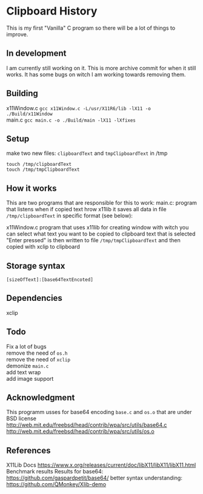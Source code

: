 # Clipboard History
This is my first "Vanilla" C program so there will be a lot of things to improve.

## In development
I am currently still working on it. 
This is more archive commit for when it still works. 
It has some bugs on witch I am working towards removing them.

## Building
x11Window.c     ```gcc x11Window.c -L/usr/X11R6/lib -lX11 -o ./Build/x11Window```</br>
main.c          ```gcc main.c -o ./Build/main -lX11 -lXfixes```</br>

## Setup 
make two new files: `clipboardText` and `tmpClipboardText` in /tmp
```
touch /tmp/clipboardText
touch /tmp/tmpClipboardText
```

## How it works
This are two programs that are responsible for this to work:
main.c:         program that listens when if copied text hrow x11lib
                it saves all data in file `/tmp/clipboardText` in specific format (see below):

x11Window.c     program that uses x11lib for creating window with witch you can select what text you want to be copied to clipboard
                text that is selected "Enter pressed" is then written to file `/tmp/tmpClipboardText` and then copied with xclip to clipboard

## Storage syntax
```[sizeOfText]:[base64TextEncoted]```

## Dependencies
xclip

## Todo
Fix a lot of bugs </br>
remove the need of `os.h` </br>
remove the need of `xclip` </br>
demonize `main.c` </br>
add text wrap </br>
add image support </br>

## Acknowledgment
This programm usses for base64 encoding `base.c` and `os.o` that are under BSD license
http://web.mit.edu/freebsd/head/contrib/wpa/src/utils/base64.c
http://web.mit.edu/freebsd/head/contrib/wpa/src/utils/os.o

## References
X11Lib Docs                                 https://www.x.org/releases/current/doc/libX11/libX11/libX11.html
Benchmark results Results for base64:       https://github.com/gaspardpetit/base64/
better syntax understanding:                https://github.com/QMonkey/Xlib-demo
